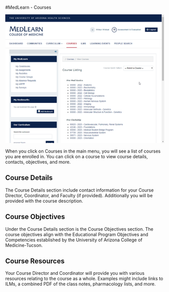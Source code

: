 #MedLearn - Courses

![Student Course Page](./images/MedLearn/student-courses.png)

When you click on Courses in the main menu, you will see a list of courses you are enrolled in. You can click on a course to view course details, contacts, objectives, and more. 

## Course Details

The Course Details section include contact information for your Course Director, Coordinator, and Faculty (if provided). Additionally you will be provided with the course description. 

## Course Objectives

Under the Course Details section is the Course Objectives section. The course objectives align with the Educational Program Objectives and Competencies established by the University of Arizona College of Medicine-Tucson. 

## Course Resources

Your Course Director and Coordinator will provide you with various resources relating to the course as a whole. Examples might include links to ILMs, a combined PDF of the class notes, pharmacology lists, and more. 